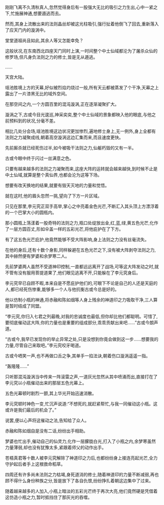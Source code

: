 
刚刚飞离不久清秋真人,忽然觉得身后有一股强大无比的吸引之力生出,心中一紧之下,忙施展神通,想要遁逃而去。

然而,其身上流散出来的法则晶丝却被这光柱吸引,强行扯着他倒飞了回去,重新落入了应天门内的漩涡中。

堂堂道祖尚且如此,其余人等又怎能幸免？

这般状况,在东南西北四座天门同时上演,一时间整个中土仙域都沦为了屠杀众仙的修罗场,但凡身负法则之力的修士,皆是无从遁逃。

……

天宫大陆。

瑶池胜境上方的天幕,好似被烈焰灼烧过一般,所有天云都被蒸发了个干净,天幕之上露出了一片漆黑无比的域外空间。

在那空间之内,一个方圆百里的混沌漩涡,正在逐渐凝聚扩大。

漩涡之下,古或今目光逡巡,神采奕奕,整个中土仙域的景象都映入他的眼底,与他之前预料到的状况,分毫不差。

相比几处分会场,瑶池胜境这边状况更加惨烈,遍地修士身上,无一例外,身上全都有法则之力凝聚成线,朝着高空漩涡这边汇集而来,而且速度更快。

先前厮杀就已经死伤过半,如今被吸干法则之力,仙躯朽毁的又有一半。

古或今眼中终于闪过一丝满意之色。

只要有越来越多的法则之力凝聚而来,这座大阵的运转就会越来越快,到时候不止是中土仙域,就算是整个真仙界,也都会沦为这等下场。

想要有改天换地的结果,就要有毁天灭地的力量和觉悟。

就在这时,他的眉头忽然一挑,望向了下方一片区域。

只见在那里,李元究正双手高举,掌心之中亮着金色光芒,不断汇入其头顶上方漂浮着的一个巴掌大小的圆瓶内。

那小圆瓶上荡漾着一股奇特的法则之力,瓶口处绽放出金,红,蓝,绿,黄五色光芒,化作了一层方圆百丈,形如伞盖一样的五彩光芒,将他庇护在了下方。

有了这五色光芒庇护,他竟然能够不受大阵影响,身上法则之力没有丝毫流失。

在他的身后,还有十数个身影,同样躲避在五色光芒之下,没有被大阵剥夺法则之力,其中赫然便有梦婆和余梦寒二人。

先前梦婆两人虽然不受道神印控制,一直都远远离开了战场,可等这大阵发动之时,就不管有没有服用菩提道果了,他们眼见逃离不开,只能躲在了李元究身后。

李元究早已自顾不暇,本来自是不愿庇护他们的,可眼下不论是自己的人还是天庭的人,都已经死伤惨重,能够多一个人与他抗衡古或今总是好的。

他以仿制小瓶的神通,将赤融和陈如烟等人身上残余的神道印之力吸取干净,三人算是暂时结成了同盟。

“李元究,你归入七君之列最晚,对我的忠诚度也最低,但你却比他们都聪明。可惜了,要彻底催动这大阵,你的力量也是重要的组成部分,乖乖贡献出来吧……”古或今朗声道。

“古或今,我早已发现你的举止异常之处,只是没想到你竟会做到这一步……想要我的力量,尽管自己来取吧。”李元究咬牙喝道。

古或今哂笑一声,也不再做口舌之争,其单手一掐法诀,朝着伤口漩涡遥遥一指。

“轰隆隆……”

只听那混沌漩涡当中传来一阵滚雷之声,一道灰光忽然从其中喷涌而出,直接打在了李元究以小瓶催动出来的那层五色光幕上。

五色光幕顿时剧烈一颤,其上华光开始迅速消散。

李元究顿时神色一变,忙沉声说道:“不想死的,就赶紧帮忙,与我一同催动这小瓶。这或许是我们最后的机会了。”

说罢,便以心声将这催动之法,告知给了众人。

赤融和陈如烟自是没有二话,纷纷出手相助。

梦婆也忙出手,催动自己的仙灵力,化作一层朦胧白光,打入了小瓶之内,余梦寒虽然力量薄弱,却也没有犹豫太多,紧跟着师父的动作出手。

苍梧真君等十数人被李元究解除了神道印之力后,也都纷纷身上接连亮起光芒,全力守护起后者手上这根救命稻草。

四周还有许多尚未法则之力枯竭,身死道消的修士,随着神道印的力量不断减弱,再也顾不得什么身份种族之分,皆是放下了各自仇恨,纷纷挣扎着朝这边集中了过来。

随着越来越多的人加入,小瓶上暗淡的五彩光芒终于再次大亮,他们竟然硬是凭借着这仿造小瓶之力,暂时抵挡住了那灰光的吞噬。